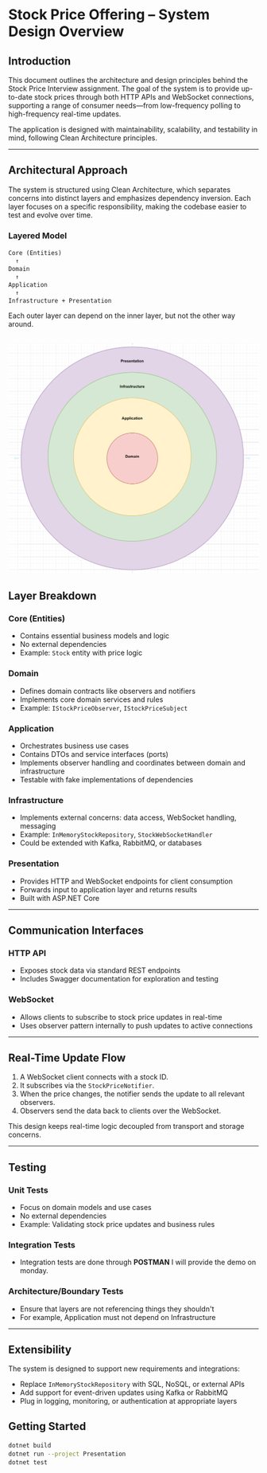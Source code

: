 ﻿
# Stock Price Offering – System Design Overview

## Introduction

This document outlines the architecture and design principles behind the Stock Price Interview assignment. The goal of the system is to provide up-to-date stock prices through both HTTP APIs and WebSocket connections, supporting a range of consumer needs—from low-frequency polling to high-frequency real-time updates.

The application is designed with maintainability, scalability, and testability in mind, following Clean Architecture principles.

---

## Architectural Approach

The system is structured using Clean Architecture, which separates concerns into distinct layers and emphasizes dependency inversion. Each layer focuses on a specific responsibility, making the codebase easier to test and evolve over time.

### Layered Model

```
Core (Entities)
  ↑
Domain
  ↑
Application
  ↑
Infrastructure + Presentation
```

Each outer layer can depend on the inner layer, but not the other way around.


![ArchitectureDiagram.png](ArchitectureDiagram.png)
---

## Layer Breakdown

### Core (Entities)

- Contains essential business models and logic
- No external dependencies
- Example: `Stock` entity with price logic

### Domain

- Defines domain contracts like observers and notifiers
- Implements core domain services and rules
- Example: `IStockPriceObserver`, `IStockPriceSubject`

### Application

- Orchestrates business use cases
- Contains DTOs and service interfaces (ports)
- Implements observer handling and coordinates between domain and infrastructure
- Testable with fake implementations of dependencies

### Infrastructure

- Implements external concerns: data access, WebSocket handling, messaging
- Example: `InMemoryStockRepository`, `StockWebSocketHandler`
- Could be extended with Kafka, RabbitMQ, or databases

### Presentation

- Provides HTTP and WebSocket endpoints for client consumption
- Forwards input to application layer and returns results
- Built with ASP.NET Core

---

## Communication Interfaces

### HTTP API

- Exposes stock data via standard REST endpoints
- Includes Swagger documentation for exploration and testing

### WebSocket

- Allows clients to subscribe to stock price updates in real-time
- Uses observer pattern internally to push updates to active connections

---

## Real-Time Update Flow

1. A WebSocket client connects with a stock ID.
2. It subscribes via the `StockPriceNotifier`.
3. When the price changes, the notifier sends the update to all relevant observers.
4. Observers send the data back to clients over the WebSocket.

This design keeps real-time logic decoupled from transport and storage concerns.

---

## Testing

### Unit Tests

- Focus on domain models and use cases
- No external dependencies
- Example: Validating stock price updates and business rules

### Integration Tests

- Integration tests are done through **POSTMAN**
I will provide the demo on monday.

### Architecture/Boundary Tests

- Ensure that layers are not referencing things they shouldn't
- For example, Application must not depend on Infrastructure

---


## Extensibility

The system is designed to support new requirements and integrations:

- Replace `InMemoryStockRepository` with SQL, NoSQL, or external APIs
- Add support for event-driven updates using Kafka or RabbitMQ
- Plug in logging, monitoring, or authentication at appropriate layers


## Getting Started

```bash
dotnet build
dotnet run --project Presentation
dotnet test
```
